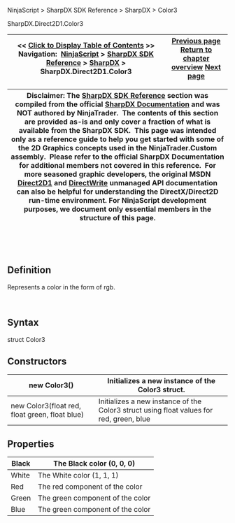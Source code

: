 ﻿


NinjaScript \> SharpDX SDK Reference \> SharpDX \> Color3






















SharpDX.Direct2D1\.Color3







| \<\< [Click to Display Table of Contents](sharpdx_color3.md) \>\> **Navigation:**     [NinjaScript](ninjascript.md) \> [SharpDX SDK Reference](sharpdx_sdk_reference.md) \> [SharpDX](sharpdx.md) \> SharpDX.Direct2D1\.Color3 | [Previous page](sharpdx_color.md) [Return to chapter overview](sharpdx.md) [Next page](sharpdx_color4.md) |
| --- | --- |













| Disclaimer: The [SharpDX SDK Reference](sharpdx_sdk_reference.md) section was compiled from the official [SharpDX Documentation](http://sharpdx.org/) and was NOT authored by NinjaTrader.  The contents of this section are provided as\-is and only cover a fraction of what is available from the SharpDX SDK.  This page was intended only as a reference guide to help you get started with some of the 2D Graphics concepts used in the NinjaTrader.Custom assembly.  Please refer to the official SharpDX Documentation for additional members not covered in this reference.  For more seasoned graphic developers, the original MSDN [Direct2D1](https://msdn.microsoft.com/en-us/library/windows/desktop/dd370990.aspx) and [DirectWrite](https://msdn.microsoft.com/en-us/library/windows/desktop/dd368038.aspx) unmanaged API documentation can also be helpful for understanding the DirectX/Direct2D run\-time environment. For NinjaScript development purposes, we document only essential members in the structure of this page. |
| --- |



 


 


## Definition


Represents a color in the form of rgb.


 


## Syntax


struct Color3


## Constructors




| new Color3() | Initializes a new instance of the Color3 struct. |
| --- | --- |
| new Color3(float red, float green, float blue) | Initializes a new instance of the Color3 struct using float values for red, green, blue |



## 


## 


## Properties




| Black | The Black color (0, 0, 0\) |
| --- | --- |
| White | The White color (1, 1, 1\) |
| Red | The red component of the color |
| Green | The green component of the color |
| Blue | The green component of the color |









